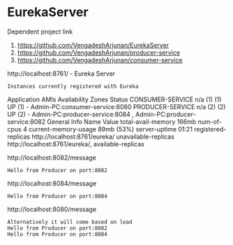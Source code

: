 # EurekaServer

Dependent project link

1.	https://github.com/VengadeshArjunan/EurekaServer
2.	https://github.com/VengadeshArjunan/producer-service
3.	https://github.com/VengadeshArjunan/consumer-service

http://localhost:8761/ - Eureka Server
	
	Instances currently registered with Eureka
Application	AMIs	Availability Zones	Status
CONSUMER-SERVICE	n/a (1)	(1)	UP (1) - Admin-PC:consumer-service:8080
PRODUCER-SERVICE	n/a (2)	(2)	UP (2) - Admin-PC:producer-service:8084 , Admin-PC:producer-service:8082
General Info
Name	Value
total-avail-memory	166mb
num-of-cpus	4
current-memory-usage	89mb (53%)
server-uptime	01:21
registered-replicas	http://localhost:8761/eureka/
unavailable-replicas	http://localhost:8761/eureka/,
available-replicas	


http://localhost:8082/message

	Hello from Producer on port:8082
	
http://localhost:8084/message

	Hello from Producer on port:8084
	
http://localhost:8080/message
	
	Alternatively it will come based on load
	Hello from Producer on port:8082
	Hello from Producer on port:8084
